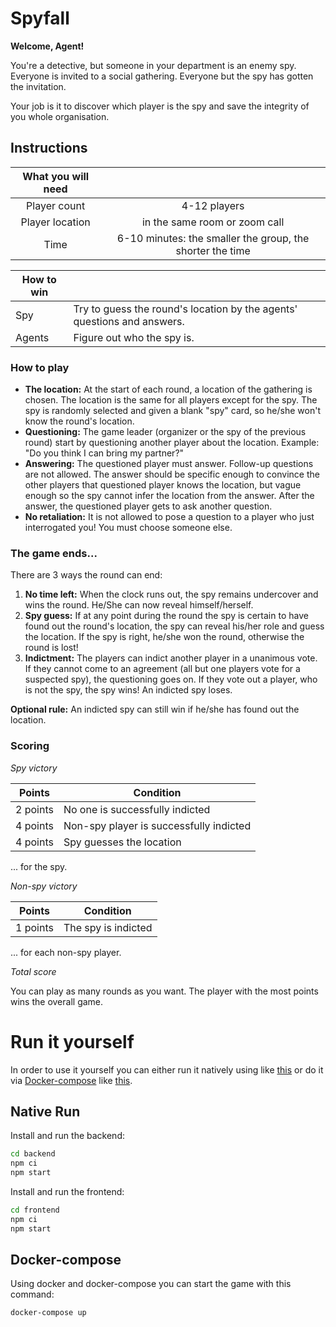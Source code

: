# Spyfall

**Welcome, Agent!**

You're a detective, but someone in your department is an enemy
spy. Everyone is invited to a social gathering. Everyone but the spy has gotten
the invitation.

Your job is it to discover which player is the spy and save the integrity of
you whole organisation.

## Instructions

| What you will need |                                                           |
|:------------------:|:---------------------------------------------------------:|
|    Player count    |                       4-12 players                        |
|  Player location   |               in the same room or zoom call               |
|        Time        | 6-10 minutes: the smaller the group, the shorter the time |

| How to win |                                                                         |
|------------|-------------------------------------------------------------------------|
| Spy        | Try to guess the round's location by the agents' questions and answers. |
| Agents     | Figure out who the spy is.                                              |

### How to play

- **The location:** At the start of each round, a location of the gathering is chosen.
The location is the same for all players except for the spy. The spy is randomly selected
and given a blank "spy" card, so he/she won't know the round's location.
- **Questioning:** The game leader (organizer or the spy of the previous round) start by
questioning another player about the location. Example: "Do you think I can bring my partner?"
- **Answering:** The questioned player must answer. Follow-up questions are not allowed.
The answer should be specific enough to convince the other players that questioned player knows
the location, but vague enough so the spy cannot infer the location from the answer.
After the answer, the questioned player gets to ask another question.
- **No retaliation:** It is not allowed to pose a question to a player who just interrogated you!
You must choose someone else.

### The game ends...

There are 3 ways the round can end:

1. **No time left:** When the clock runs out, the spy remains undercover and wins the round. He/She
can now reveal himself/herself.
2. **Spy guess:** If at any point during the round the spy is certain to have found out the round's
location, the spy can reveal his/her role and guess the location. If the spy is right, he/she won
the round, otherwise the round is lost!
3. **Indictment:** The players can indict another player in a unanimous vote. If they cannot come
to an agreement (all but one players vote for a suspected spy), the questioning goes on.
If they vote out a player, who is not the spy, the spy wins! An indicted spy loses.

**Optional rule:** An indicted spy can still win if he/she has found out the location.

### Scoring

_Spy victory_

| Points   | Condition                               |
|----------|-----------------------------------------|
| 2 points | No one is successfully indicted         |
| 4 points | Non-spy player is successfully indicted |
| 4 points | Spy guesses the location                |

... for the spy.

_Non-spy victory_

| Points   | Condition           |
|----------|---------------------|
| 1 points | The spy is indicted |

... for each non-spy player.

_Total score_

You can play as many rounds as you want. The player with the most points wins the overall game.

# Run it yourself

In order to use it yourself you can either run it natively using like [this](#native-run)
or do it via [Docker-compose](https://docs.docker.com/compose/) like [this](#docker-compose).

## Native Run

Install and run the backend:
```bash
cd backend
npm ci
npm start
```

Install and run the frontend:
```bash
cd frontend
npm ci
npm start
```

## Docker-compose

Using docker and docker-compose you can start the game with this command:
```bash
docker-compose up
```